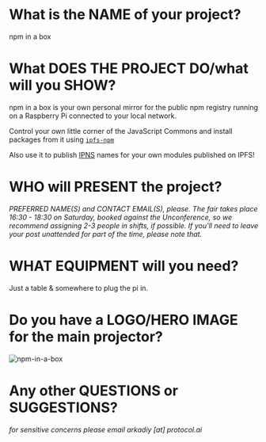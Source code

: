 # What is the NAME of your project?
npm in a box

# What DOES THE PROJECT DO/what will you SHOW?
npm in a box is your own personal mirror for the public npm registry running on a Raspberry Pi connected to your local network.

Control your own little corner of the JavaScript Commons and install packages from it using [`ipfs-npm`](https://www.npmjs.com/package/ipfs-npm)

Also use it to publish [IPNS](https://docs.ipfs.io/guides/concepts/ipns/) names for your own modules published on IPFS!

# WHO will PRESENT the project?
_PREFERRED NAME(S) and CONTACT EMAIL(S), please. The fair takes place 16:30 - 18:30 on Saturday, booked against the Unconference, so we recommend assigning 2-3 people in shifts, if possible. If you'll need to leave your post unattended for part of the time, please note that._ 

# WHAT EQUIPMENT will you need?
Just a table & somewhere to plug the pi in.

# Do you have a LOGO/HERO IMAGE for the main projector?
![npm-in-a-box](https://user-images.githubusercontent.com/665810/60212987-d5a3a780-9862-11e9-87c5-88c419f50411.png)

# Any other QUESTIONS or SUGGESTIONS?
_for sensitive concerns please email arkadiy [at] protocol.ai_
